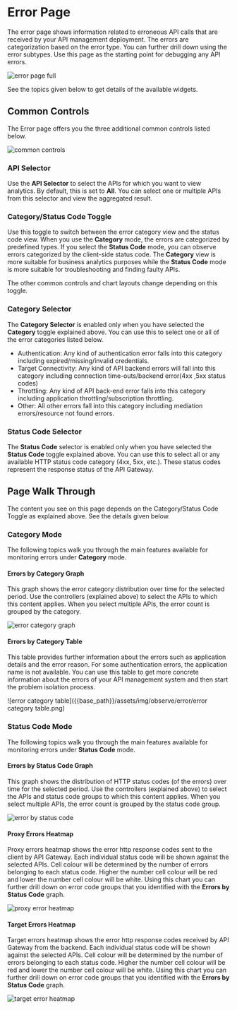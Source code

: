 # Error Page

The error page shows information related to erroneous API calls that are received by your API management deployment. The errors are categorization based on the error type. You can further drill down using the error subtypes. Use this page as the starting point for debugging any API errors. 

![error page full]({{base_path}}/assets/img/observe/error/error-page-full.png)

See the topics given below to get details of the available widgets.

## Common Controls

The Error page offers you the three additional common controls listed below.

![common controls]({{base_path}}/assets/img/observe/error/common-controls.png)

### API Selector
Use the **API Selector** to select the APIs for which you want to view analytics. By default, this is set to **All**. You can select one or multiple APIs from this selector and view the aggregated result.

### Category/Status Code Toggle
Use this toggle to switch between the error category view and the status code view. When you use the **Category** mode, the errors are categorized by predefined types. 
If you select the **Status Code** mode, you can observe errors categorized by the client-side status code. The **Category** view is more suitable for business analytics purposes while the **Status Code** mode is more suitable for troubleshooting and finding faulty APIs. 

The other common controls and chart layouts change depending on this toggle. 

### Category Selector
The **Category Selector** is enabled only when you have selected the **Category** toggle explained above. You can use this to select one or all of the error categories listed below.
- Authentication: Any kind of authentication error falls into this category including expired/missing/invalid credentials.
- Target Connectivity: Any kind of API backend errors will fall into this category including connection time-outs/backend error(4xx ,5xx status codes)
- Throttling: Any kind of API back-end error falls into this category including application throttling/subscription throttling.
- Other: All other errors fall into this category including mediation errors/resource not found errors.

### Status Code Selector
The **Status Code** selector is enabled only when you have selected the **Status Code** toggle explained above. You can use this to select all or any available HTTP status code category (4xx, 5xx, etc.). These status codes represent the response status of the API Gateway.

## Page Walk Through
The content you see on this page depends on the Category/Status Code Toggle as explained above. See the details given below.

### Category Mode
The following topics walk you through the main features available for monitoring errors under **Category** mode.

#### Errors by Category Graph
This graph shows the error category distribution over time for the selected period. Use the controllers (explained above) to select the APIs to which this content applies.
When you select multiple APIs, the error count is grouped by the category.

![error category graph]({{base_path}}/assets/img/observe/error/error-category-graph.png)
#### Errors by Category Table   
This table provides further information about the errors such as application details and the error reason. For some authentication errors, the application name is not available.
You can use this table to get more concrete information about the errors of your API management system and then start the problem isolation process.

![error category table]({{base_path}}/assets/img/observe/error/error category table.png)
### Status Code Mode
The following topics walk you through the main features available for monitoring errors under **Status Code** mode.

#### Errors by Status Code Graph
This graph shows the distribution of HTTP status codes (of the errors) over time for the selected period. Use the controllers (explained above) to select the APIs and status code groups to which this content applies.
When you select multiple APIs, the error count is grouped by the status code group.

![error by status code]({{base_path}}/assets/img/observe/error/error-by-status-code.png)
#### Proxy Errors Heatmap
Proxy errors heatmap shows the error http response codes sent to the client by API Gateway. Each individual status code will be shown against the selected APIs. 
Cell colour will be determined by the number of errors belonging to each status code. Higher the number cell colour will be red and lower the number cell colour will be white.
Using this chart you can further drill down on error code groups that you identified with the **Errors by Status Code** graph.

![proxy error heatmap]({{base_path}}/assets/img/observe/error/proxy-error-heatmap.png)
#### Target Errors Heatmap
Target errors heatmap shows the error http response codes received by API Gateway from the backend. Each individual status code will be shown against the selected APIs. 
Cell colour will be determined by the number of errors belonging to each status code. Higher the number cell colour will be red and lower the number cell colour will be white.
Using this chart you can further drill down on error code groups that you identified with the **Errors by Status Code** graph.

![target error heatmap]({{base_path}}/assets/img/observe/error/target-error-heatmap.png)
